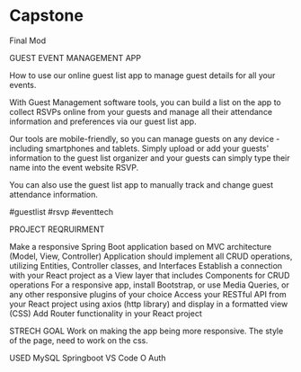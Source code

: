 # Capstone
Final Mod

GUEST EVENT MANAGEMENT APP

How to use our online guest list app to  manage guest details for all your events.

With Guest Management software tools, you can build a list on the app to collect RSVPs online from your guests and manage all their attendance information and preferences via our guest list app.

Our tools are mobile-friendly, so you can manage guests on any device - including smartphones and tablets. Simply upload or add your guests' information to the guest list organizer and your guests can simply type their name into the event website RSVP.

You can also use the guest list app to manually track and change guest attendance information.

#guestlist #rsvp #eventtech


PROJECT REQRUIRMENT


Make a responsive Spring Boot application based on MVC architecture (Model, View, Controller)
Application should implement all CRUD operations, utilizing Entities, Controller classes, and Interfaces
Establish a connection with your React project as a View layer that includes Components for CRUD operations
For a responsive app, install Bootstrap, or use Media Queries, or any other responsive plugins of your choice
Access your RESTful API from your React project using axios (http library) and display in a formatted view (CSS)
Add Router functionality in your React project

STRECH GOAL
Work on making the app being more responsive.
The style of the page, need to work on the css.

USED
MySQL
Springboot
VS Code
O Auth
